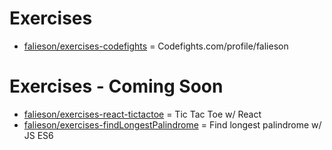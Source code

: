 # Exercises
* [falieson/exercises-codefights](https://github.com/Falieson/exercises-codefights) = Codefights.com/profile/falieson

# Exercises - Coming Soon
* [falieson/exercises-react-tictactoe](https://github.com/Falieson/exercises-react-tictactoe) = Tic Tac Toe w/ React
* [falieson/exercises-findLongestPalindrome](https://github.com/Falieson/exercises-findLongestPalindrome) = Find longest palindrome w/ JS ES6